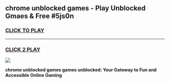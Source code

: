 
## chrome unblocked games - Play Unblocked Gmaes & Free #5js0n
<h3>
<a href="https://premium.freeplayer.one?title=chrome_unblocked_games&ref=01M">CLICK TO PLAY</a></h3>
<hr>

<h3>
<a href="https://premium.freeplayer.one?title=chrome_unblocked_games&ref=01M">CLICK 2 PLAY</a>
  
</h3>

<a href="https://premium.freeplayer.one?title=chrome_unblocked_games&ref=01M"><img src="https://clearcache.store/games.png"></a>


**chrome unblocked games games unblocked: Your Gateway to Fun and Accessible Online Gaming**
